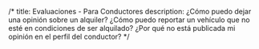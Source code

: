 /*
title: Evaluaciones - Para Conductores
description: ¿Cómo puedo dejar una opinión sobre un alquiler? ¿Cómo puedo reportar un vehículo que no esté en condiciones de ser alquilado? ¿Por qué no está publicada mi opinión en el perfil del conductor?
*/